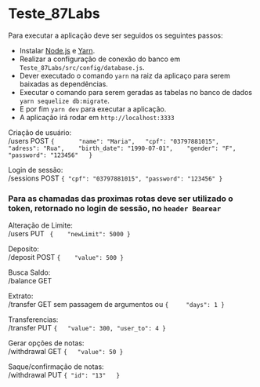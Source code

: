 # Teste_87Labs

Para executar a aplicação deve ser seguidos os seguintes passos:

 - Instalar [Node.js](https://nodejs.org/en/) e [Yarn](https://yarnpkg.com/lang/en/).
 - Realizar a configuração de conexão do banco em `Teste_87Labs/src/config/database.js`.
 - Dever executado o comando `yarn` na raiz da aplicaço para serem baixadas as dependências.     
 - Executar o comando para serem geradas as tabelas no banco de dados `yarn sequelize db:migrate`.    
 - E por fim `yarn dev` para executar a aplicação.
 - A aplicação irá rodar em `http://localhost:3333`
 
 Criação de usuário:    
 /users
 POST
 `
 {      
	"name": "Maria",  
	"cpf": "03797881015",   
	"adress": "Rua",   
	"birth_date": "1990-07-01",   
	"gender": "F",  
	"password": "123456"  
}
`      

Login de sessão:    
/sessions
POST
`
{
	"cpf": "03797881015",
	"password": "123456"
}
`    

### Para as chamadas das proximas rotas deve ser utilizado o token, retornado no login de sessão, no `header Bearear`   

Alteração de Limite:   
/users
PUT
`
{	
	"newLimit": 5000
}`

Deposito:  
/deposit
POST
`
{	
	"value": 500
}
`      

Busca Saldo:   
/balance GET

Extrato:    
/transfer GET
sem passagem de argumentos ou `{	
	"days": 1
}`   

Transferencias:   
/transfer PUT
`{	
	"value": 300,
	"user_to": 4
}`

Gerar opções de notas:    
/withdrawal GET
`{	
	"value": 50
}`   

Saque/confirmação de notas:   
/withdrawal PUT 
`{
	"id": "13"	
}`
